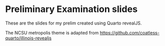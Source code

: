 # Preliminary Examination slides

These are the slides for my prelim created using Quarto revealJS.

The NCSU metropolis theme is adapted from https://github.com/coatless-quarto/illinois-revealjs
